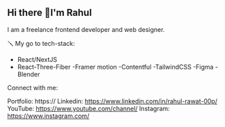 ## Hi there 👋I'm Rahul

I am a freelance frontend developer and web designer.

🪛 My go to tech-stack:

* React/NextJS
* React-Three-Fiber
-Framer motion
-Contentful
-TailwindCSS
-Figma
-Blender


Connect with me:

Portfolio: https://
Linkedin: https://www.linkedin.com/in/rahul-rawat-00p/
YouTube: https://www.youtube.com/channel/
Instagram: https://www.instagram.com/

